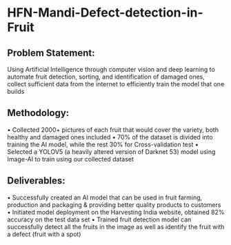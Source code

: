 # HFN-Mandi-Defect-detection-in-Fruit
  ## Problem Statement:
  Using Artificial Intelligence through computer vision and deep learning to automate fruit detection, sorting, and identification of 
  damaged ones, collect sufficient data from the internet to efficiently train the model that one builds
  
  ## Methodology:
•	Collected 2000+ pictures of each fruit that would cover the variety, both healthy and damaged ones included
•	70% of the dataset is divided into training the AI model, while the rest 30% for Cross-validation test
•	Selected a YOLOV5 (a heavily altered version of Darknet 53) model using Image-AI to train using our collected dataset  


  ## Deliverables:
•	Successfully created an AI model that can be used in fruit farming, production and packaging & providing better quality products to customers
•	Initiated model deployment on the Harvesting India website, obtained 82% accuracy on the test data set
•	Trained fruit detection model can successfully detect all the fruits in the image as well as identify the fruit with a defect (fruit with a spot)
